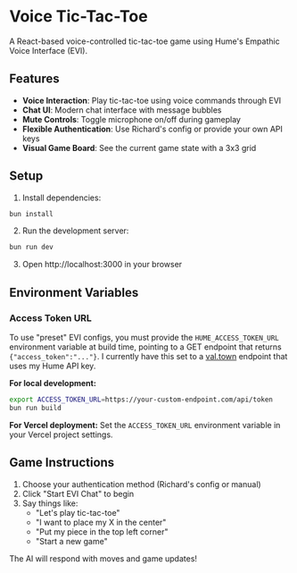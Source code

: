 # Voice Tic-Tac-Toe

A React-based voice-controlled tic-tac-toe game using Hume's Empathic Voice Interface (EVI).

## Features

- **Voice Interaction**: Play tic-tac-toe using voice commands through EVI
- **Chat UI**: Modern chat interface with message bubbles
- **Mute Controls**: Toggle microphone on/off during gameplay
- **Flexible Authentication**: Use Richard's config or provide your own API keys
- **Visual Game Board**: See the current game state with a 3x3 grid

## Setup

1. Install dependencies:
```bash
bun install
```

2. Run the development server:
```bash
bun run dev
```

3. Open http://localhost:3000 in your browser

## Environment Variables

### Access Token URL

To use "preset" EVI configs, you must provide the `HUME_ACCESS_TOKEN_URL` environment variable at build time, pointing to a GET endpoint that returns `{"access_token":"..."}`. I currently have this set to a [val.town](https://val.town) endpoint that uses my Hume API key.

**For local development:**
```bash
export ACCESS_TOKEN_URL=https://your-custom-endpoint.com/api/token
bun run build
```

**For Vercel deployment:**
Set the `ACCESS_TOKEN_URL` environment variable in your Vercel project settings.

## Game Instructions

1. Choose your authentication method (Richard's config or manual)
2. Click "Start EVI Chat" to begin
3. Say things like:
   - "Let's play tic-tac-toe"
   - "I want to place my X in the center"
   - "Put my piece in the top left corner"
   - "Start a new game"

The AI will respond with moves and game updates!
